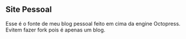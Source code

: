 ## Site Pessoal

Esse é o fonte de meu blog pessoal feito em cima da engine Octopress. Evitem fazer fork pois é apenas um blog. 

